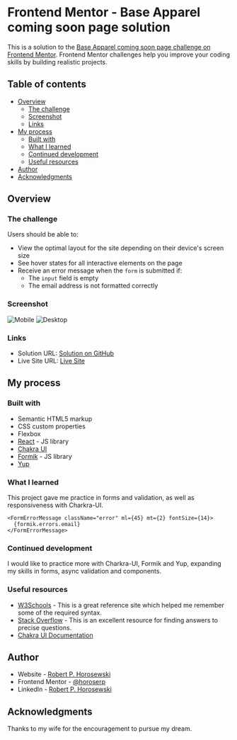 # Frontend Mentor - Base Apparel coming soon page solution

This is a solution to the [Base Apparel coming soon page challenge on Frontend Mentor](https://www.frontendmentor.io/challenges/base-apparel-coming-soon-page-5d46b47f8db8a7063f9331a0). Frontend Mentor challenges help you improve your coding skills by building realistic projects.

## Table of contents

- [Overview](#overview)
  - [The challenge](#the-challenge)
  - [Screenshot](#screenshot)
  - [Links](#links)
- [My process](#my-process)
  - [Built with](#built-with)
  - [What I learned](#what-i-learned)
  - [Continued development](#continued-development)
  - [Useful resources](#useful-resources)
- [Author](#author)
- [Acknowledgments](#acknowledgments)

## Overview

### The challenge

Users should be able to:

- View the optimal layout for the site depending on their device's screen size
- See hover states for all interactive elements on the page
- Receive an error message when the `form` is submitted if:
  - The `input` field is empty
  - The email address is not formatted correctly

### Screenshot

![Mobile](.public/assets/images/mobile-screenshot.jpeg)
![Desktop](.public/assets/images/desktop-screenshot.jpeg)

### Links

- Solution URL: [Solution on GitHub](https://github.com/horoserp/coming-soon)
- Live Site URL: [Live Site](https://horoserp.github.io/coming-soon)

## My process

### Built with

- Semantic HTML5 markup
- CSS custom properties
- Flexbox
- [React](https://reactjs.org/) - JS library
- [Chakra UI](https://www.chakra-ui.com/)
- [Formik](https://formik.org/) - JS library
- [Yup](https://www.npmjs.com/package/yup)

### What I learned

This project gave me practice in forms and validation, as well as responsiveness with Charkra-UI.

```formik
<FormErrorMessage className="error" ml={45} mt={2} fontSize={14}>
  {formik.errors.email}
</FormErrorMessage>
```

### Continued development

I would like to practice more with Charkra-UI, Formik and Yup, expanding my skills in forms, async validation and components.

### Useful resources

- [W3Schools](https://www.w3schools.com/) - This is a great reference site which helped me remember some of the required syntax.
- [Stack Overflow](https://stackoverflow.com/) - This is an excellent resource for finding answers to precise questions.
- [Chakra UI Documentation](https://www.chakra-ui.com/docs)

## Author

- Website - [Robert P. Horosewski](https://horoserp.github.io/React-Portfolio)
- Frontend Mentor - [@horoserp](https://www.frontendmentor.io/profile/horoserp)
- LinkedIn - [Robert P. Horosewski](https://www.linkedin.com/in/robert-horosewski-8a0608196/)

## Acknowledgments

Thanks to my wife for the encouragement to pursue my dream.
